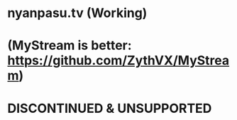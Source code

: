 # nyanpasu.tv (Working)
# (MyStream is better: https://github.com/ZythVX/MyStream)
# DISCONTINUED & UNSUPPORTED
